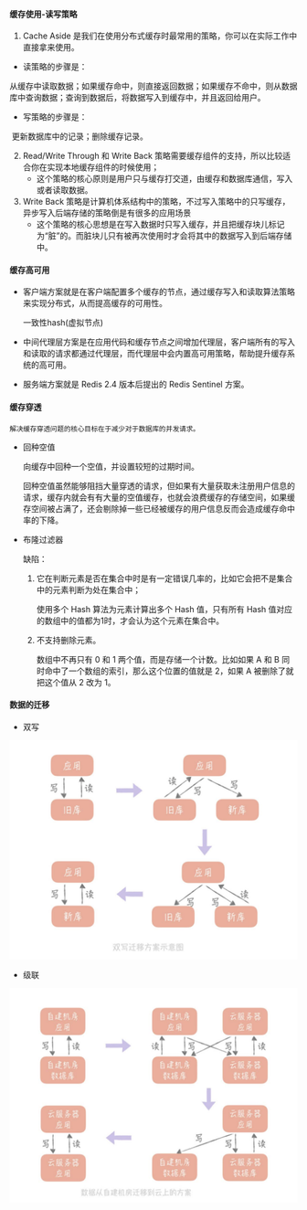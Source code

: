 #### 缓存使用-读写策略

1. Cache Aside 是我们在使用分布式缓存时最常用的策略，你可以在实际工作中直接拿来使用。

+ 读策略的步骤是：

​       从缓存中读取数据；如果缓存命中，则直接返回数据；如果缓存不命中，则从数据库中查询数据；查询到数据后，将数据写入到缓存中，并且返回给用户。

+ 写策略的步骤是：

​       更新数据库中的记录；删除缓存记录。

2. Read/Write Through 和 Write Back 策略需要缓存组件的支持，所以比较适合你在实现本地缓存组件的时候使用；
   + 这个策略的核心原则是用户只与缓存打交道，由缓存和数据库通信，写入或者读取数据。
3. Write Back 策略是计算机体系结构中的策略，不过写入策略中的只写缓存，异步写入后端存储的策略倒是有很多的应用场景
   + 这个策略的核心思想是在写入数据时只写入缓存，并且把缓存块儿标记为“脏”的。而脏块儿只有被再次使用时才会将其中的数据写入到后端存储中。



#### 缓存高可用

+ 客户端方案就是在客户端配置多个缓存的节点，通过缓存写入和读取算法策略来实现分布式，从而提高缓存的可用性。

  一致性hash(虚拟节点)

+ 中间代理层方案是在应用代码和缓存节点之间增加代理层，客户端所有的写入和读取的请求都通过代理层，而代理层中会内置高可用策略，帮助提升缓存系统的高可用。

+ 服务端方案就是 Redis 2.4 版本后提出的 Redis Sentinel 方案。



#### 缓存穿透

`解决缓存穿透问题的核心目标在于减少对于数据库的并发请求。`

+ 回种空值

  向缓存中回种一个空值，并设置较短的过期时间。

  回种空值虽然能够阻挡大量穿透的请求，但如果有大量获取未注册用户信息的请求，缓存内就会有有大量的空值缓存，也就会浪费缓存的存储空间，如果缓存空间被占满了，还会剔除掉一些已经被缓存的用户信息反而会造成缓存命中率的下降。

+ 布隆过滤器

  缺陷：

  1. 它在判断元素是否在集合中时是有一定错误几率的，比如它会把不是集合中的元素判断为处在集合中；

     使用多个 Hash 算法为元素计算出多个 Hash 值，只有所有 Hash 值对应的数组中的值都为1时，才会认为这个元素在集合中。

  2. 不支持删除元素。

     数组中不再只有 0 和 1 两个值，而是存储一个计数。比如如果 A 和 B 同时命中了一个数组的索引，那么这个位置的值就是 2，如果 A 被删除了就把这个值从 2 改为 1。

#### 数据的迁移

+ 双写

![image-20220301175456172](../../images/image-20220301175456172.png)

+ 级联



![image-20220301175648030](../../images/image-20220301175648030.png)